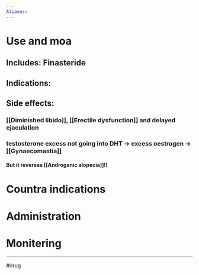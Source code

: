 ```yaml
---
Aliases:
---
```

# Use and moa
## Includes: Finasteride
## Indications:
## Side effects:
### [[Diminished libido]], [[Erectile dysfunction]] and delayed ejaculation
### testosterone excess not going into DHT -> excess oestrogen -> [[Gynaecomastia]]
#### But it reverses [[Androgenic alopecia]]!!
# Countra indications
# Administration 
# Monitering 

---
#drug 